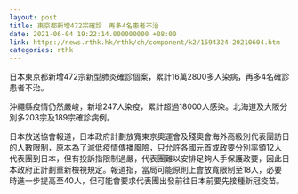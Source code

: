 ```yaml
---
layout: post
title: 東京都新增472宗確診　再多4名患者不治
date: 2021-06-04 19:22:14.000000000 +08:00
link: https://news.rthk.hk/rthk/ch/component/k2/1594324-20210604.htm
categories: rthk
---
```


日本東京都新增472宗新型肺炎確診個案，累計16萬2800多人染病，再多4名確診患者不治。

沖繩縣疫情仍然嚴峻，新增247人染疫，累計超過18000人感染。北海道及大阪分別多203宗及189宗確診病例。

日本放送協會報道，日本政府計劃放寬東京奧運會及殘奧會海外高級別代表團訪日的人數限制，原本為了減低疫情傳播風險，只允許各國元首或政要分別率領12人代表團到日本，但有投訴指限制過嚴，代表團難以安排足夠人手保護政要，因此日本政府正計劃重新檢視規定。報道指，當局可能原則上會放寬限制至18人，必要時進一步提高至40人，但可能會要求代表團出發前往日本前要先接種新冠疫苗。
